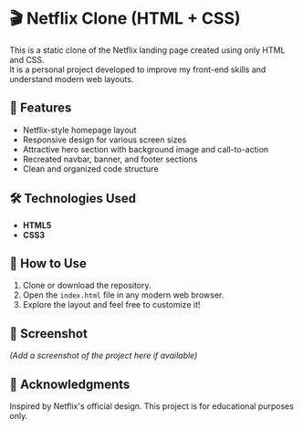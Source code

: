 # 🎬 Netflix Clone (HTML + CSS)

This is a static clone of the Netflix landing page created using only HTML and CSS.  
It is a personal project developed to improve my front-end skills and understand modern web layouts.

## 📌 Features

- Netflix-style homepage layout
- Responsive design for various screen sizes
- Attractive hero section with background image and call-to-action
- Recreated navbar, banner, and footer sections
- Clean and organized code structure

## 🛠 Technologies Used

- **HTML5**
- **CSS3**

## 📂 How to Use

1. Clone or download the repository.
2. Open the `index.html` file in any modern web browser.
3. Explore the layout and feel free to customize it!

## 📸 Screenshot

*(Add a screenshot of the project here if available)*

## 🙌 Acknowledgments

Inspired by Netflix's official design. This project is for educational purposes only.


